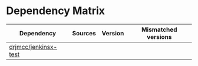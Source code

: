 # Dependency Matrix

Dependency | Sources | Version | Mismatched versions
---------- | ------- | ------- | -------------------
[drjmcc/jenkinsx-test](https://github.com/drjmcc/jenkinsx-test.git) |  | []() | 
